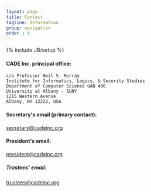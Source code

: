 ```yaml
---
layout: page
title: Contact
tagline: Information
group: navigation
order : 4
---
```

{% include JB/setup %}

#### CADE Inc. principal office:

    c/o Professor Neil V. Murray
    Institute for Informatics, Logics, & Security Studies
    Department of Computer Science UAB 400
    University at Albany - SUNY
    1215 Western Avenue
    Albany, NY 12222, USA

#### Secretary's email (primary contact):

secretary@cadeinc.org

#### President's email:

president@cadeinc.org

##### Trustees' email:

trustees@cadeinc.org 


